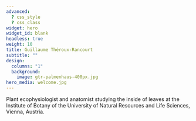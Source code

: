 ```yaml
---
advanced:
  ? css_style
  ? css_class
widget: hero
widget_id: blank
headless: true
weight: 10
title: Guillaume Théroux-Rancourt
subtitle: ""
design:
  columns: "1"
  background:
    image: gtr-palmenhaus-400px.jpg
hero_media: welcome.jpg
---
```

Plant ecophysiologist and anatomist studying the inside of leaves at the Institute of Botany of the University of Natural Resources and Life Sciences, Vienna, Austria.
